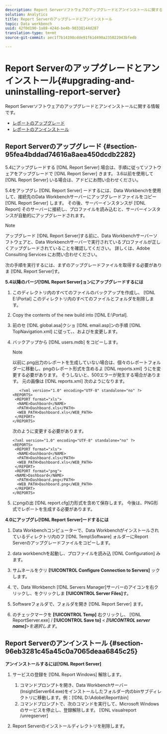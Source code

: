 ```yaml
---
description: Report Serverソフトウェアのアップグレードとアンインストールに関する情報です。
solution: Analytics
title: Report Serverのアップグレードとアンインストール
topic: Data workbench
uuid: 42f0d190-1a88-424d-be4b-90338144d287
translation-type: tm+mt
source-git-commit: aec1f7b14198cdde91f61d490a235022943bfedb

---
```



# Report Serverのアップグレードとアンインストール{#upgrading-and-uninstalling-report-server}

Report Serverソフトウェアのアップグレードとアンインストールに関する情報です。

* [レポートのアップグレード](../../../home/c-rpt-oview/c-inst-rpt/c-upgrade-uninstall-rpt.md#section-95fea4bddad74616a8aea450dcdb2282)
* [レポートのアンインストール](../../../home/c-rpt-oview/c-inst-rpt/c-upgrade-uninstall-rpt.md#section-96eb3281c45a45c0a7065deaa6845c25)

## Report Serverのアップグレード {#section-95fea4bddad74616a8aea450dcdb2282}

5.4にアップグレードする [!DNL Report Server] 場合は、手順に従ってソフトウェアをアップグレードで [!DNL Report Server] きます。 3.6以前を使用して [!DNL Report Server] いる場合は、アドビにお問い合わせください。

5.4をアップグレ [!DNL Report Server] ードするには、Data Workbenchを使用して、接続先のData Workbenchサーバーにアップグレードファイルをコピー [!DNL Report Server] します。 その後、サーバーインスタンスが [!DNL Report] そのサーバーに接続し、プロファイルを読み込むと、サーバーインスタンスが自動的にアップグレードされます。

>[!NOTE]
>
>アップグレード [!DNL Report Server]する前に、Data Workbenchサーバーソフトウェアと、Data Workbenchサーバーで実行されているプロファイルが正しくアップグレードされていることを確認してください。 詳しくは、Adobe Consulting Services にお問い合わせください。

次の手順を実行するには、まずのアップグレードファイルを取得する必要がありま [!DNL Report Server]す。

**5.4以降のバージ[!DNL Report Server]ョンにアップグレードするには**

1. このディレクトリ内のすべてのファイルのバックアップを作成し、 [!DNL E:\Portal] このディレクトリ内のすべてのファイルとフォルダを削除します。
1. Copy the contents of the new build into [!DNL E:\Portal].
1. 前のセ [!DNL global.asa]クショ [!DNL email.asp]ンの手順 [!DNL TopNavigation.xml] に従って、、およびを変更します。

1. バックアップから [!DNL users.mdb] をコピーします。

   >[!NOTE]
   >
   >以前に.png出力のレポートを生成していない場合は、個々のレポートフォルダーに移動し、pngのレポート形式を含めるよ [!DNL reports.xml] うにを変更する必要があります。 そうしないと、500エラーが発生する場合があります。 元の画像は [!DNL reports.xml] 次のようになります。

   ```
      <?xml version="1.0" encoding="UTF-8" standalone="no" ?>
   <REPORTS>
    <REPORT format="xls">
     <NAME>Dashboard</NAME>
     <PATH>Dashboard.xls</PATH>
     <WEB_PATH>Dashboard.xls</WEB_PATH>
    </REPORT>
   </REPORTS>
   ```

   次のように変更する必要があります。

   ```
   <?xml version="1.0" encoding="UTF-8" standalone="no" ?>
   <REPORTS>
    <REPORT format="xls">
     <NAME>Dashboard</NAME>
     <PATH>Dashboard.xls</PATH>
     <WEB_PATH>Dashboard.xls</WEB_PATH>
    </REPORT>
    <REPORT format="png">
    <NAME>Dashboard</NAME>
     <PATH>Dashboard.png</PATH>
     <WEB_PATH>Dashboard.png</WEB_PATH>
    </REPORT>
   </REPORTS>
   ```

1. にpngの出 [!DNL report.cfg]力形式を含めて保存します。 今後は、PNG形式でレポートを生成する必要があります。

**4.0にアップグレ[!DNL Report Server]ードするには**

1. Data Workbenchコンピューターで、Data Workbenchがインストールされているディレクトリ内のフ [!DNL Temp\Software] ォルダーにReport Serverのアップグレードファイルをコピーします。
1. data workbenchを起動し、プロファイルを読み込 [!DNL Configuration] みます。
1. サムネールをクリ **[!UICONTROL Configure Connection to Servers]** ックします。
1. で、Data Workbench [!DNL Servers Manager]サーバーのアイコンを右クリックし、をクリックしま **[!UICONTROL Server Files]**&#x200B;す。

1. Softwareフォルダで、フォルダを開き [!DNL Report Server] ます。
1. のチェックマークを **[!UICONTROL Temp]** 右クリックし、 [!DNL ReportServer.exe] / **[!UICONTROL Save to]** &lt; ***[!UICONTROL server name]**>を選択します*。

## Report Serverのアンインストール {#section-96eb3281c45a45c0a7065deaa6845c25}

**アンインストールするには[!DNL Report Server]**

1. サービスの登録を [!DNL Report Windows] 解除します。

   1. コマンドプロンプトを開き、Data Workbenchサーバー(InsightServer64.exe)をインストールしたフォルダー内のbinサブディレクトリに移動します。例：[!DNL D:\Adobe\Report\bin]
   1. コマンドプロンプトで、次のコマンドを実行して、Microsoft Windowsのサービスを停止し、登録解除します。 [!DNL visualreport /unregserver]

1. Report Serverのインストールディレクトリを削除します。

